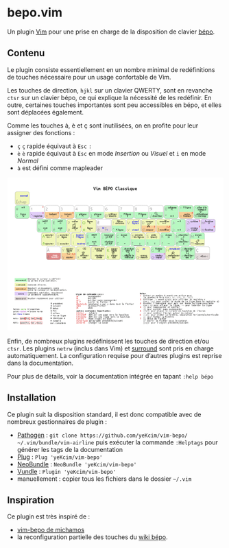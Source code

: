 # bepo.vim

Un plugin [Vim](http://www.vim.org) pour une prise en charge de la disposition de clavier [bépo](http://www.bepo.fr).

## Contenu

Le plugin consiste essentiellement en un nombre minimal de redéfinitions de touches nécessaire pour un usage confortable de Vim.

Les touches de direction, `hjkl` sur un clavier QWERTY, sont en revanche `ctsr` sur un clavier bépo, ce qui explique la nécessité de les redéfinir.
En outre, certaines touches importantes sont peu accessibles en bépo, et elles sont déplacées également.

Comme les touches à, è et ç sont inutilisées, on en profite pour leur assigner des fonctions :
* `ç` `ç` rapide équivaut à `Esc` `:`
* `è` `è` rapide équivaut à `Esc` en mode *Insertion* ou *Visuel* et `i` en mode *Normal* 
* `à` est défini comme mapleader

<a href="vim_bepo.pdf">![vim_bepo.gif](vim_bepo.gif)</a>

Enfin, de nombreux plugins redéfinissent les touches de direction et/ou `ctsr`.
Les plugins `netrw` (inclus dans Vim) et [surround](https://github.com/tpope/vim-surround/) sont pris en charge automatiquement. La configuration requise pour d’autres plugins est reprise dans la documentation.

Pour plus de détails, voir la documentation intégrée en tapant `:help bépo`

## Installation
Ce plugin suit la disposition standard, il est donc compatible avec de nombreux gestionnaires de plugin :
* [Pathogen](https://github.com/tpope/vim-pathogen) : `git clone https://github.com/yeKcim/vim-bepo/ ~/.vim/bundle/vim-airline` puis exécuter la commande `:Helptags` pour générer les tags de la documentation
* [Plug](https://github.com/junegunn/vim-plug) : `Plug 'yeKcim/vim-bepo'`
* [NeoBundle](https://github.com/Shougo/neobundle.vim) : `NeoBundle 'yeKcim/vim-bepo'`
* [Vundle](https://github.com/gmarik/vundle) : `Plugin 'yeKcim/vim-bepo'`
* manuellement : copier tous les fichiers dans le dossier `~/.vim`

## Inspiration
Ce plugin est très inspiré de :
* [vim-bepo de michamos](https://github.com/michamos/vim-bepo)
* la reconfiguration partielle des touches du [wiki bépo](http://bepo.fr/wiki/Vim#Reconfiguration_partielle_des_touches).
